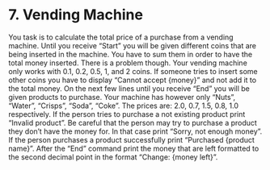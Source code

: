 # 7. Vending Machine
You task is to calculate the total price of a purchase from a vending machine. Until you receive “Start” you will be
given different coins that are being inserted in the machine. You have to sum them in order to have the total money
inserted. There is a problem though. Your vending machine only works with 0.1, 0.2, 0.5, 1, and 2 coins. If someone
tries to insert some other coins you have to display “Cannot accept {money}” and not add it to the total money. On
the next few lines until you receive “End” you will be given products to purchase. Your machine has however only
“Nuts”, “Water”, “Crisps”, “Soda”, “Coke”. The prices are: 2.0, 0.7, 1.5, 0.8, 1.0 respectively. If the person tries to
purchase a not existing product print “Invalid product”. Be careful that the person may try to purchase a product
they don’t have the money for. In that case print “Sorry, not enough money”. If the person purchases a product
successfully print “Purchased {product name}”. After the “End” command print the money that are left formatted
to the second decimal point in the format “Change: {money left}”.